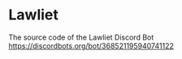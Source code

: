 # Lawliet
The source code of the Lawliet Discord Bot  
https://discordbots.org/bot/368521195940741122